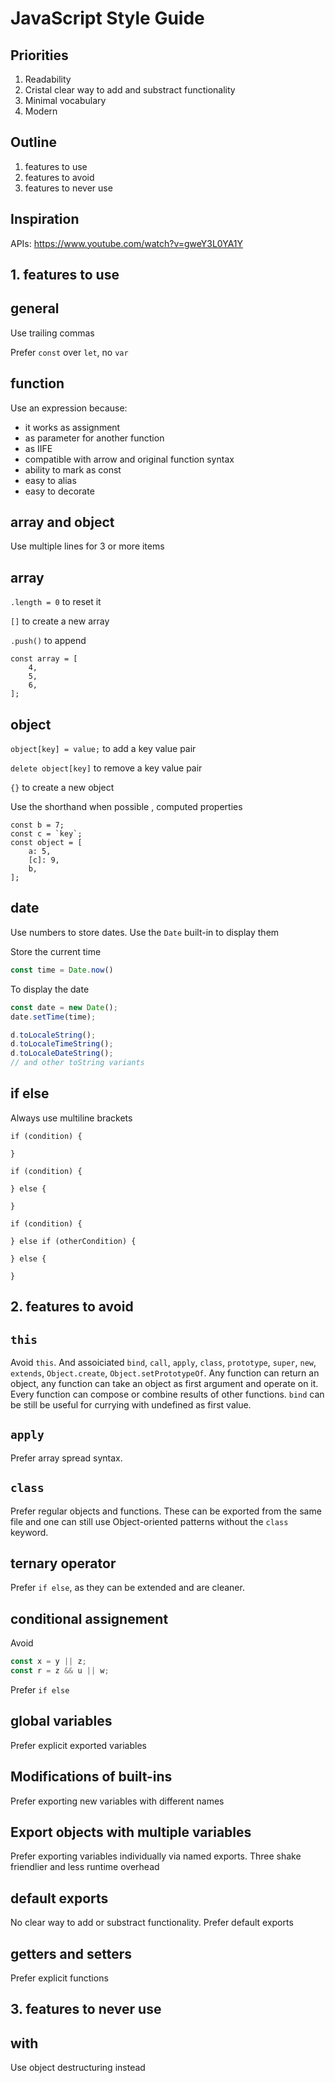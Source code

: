 # JavaScript Style Guide

## Priorities

 1. Readability
 2. Cristal clear way to add and substract functionality
 3. Minimal vocabulary
 4. Modern

## Outline

1. features to use
2. features to avoid
3. features to never use


## Inspiration

APIs: https://www.youtube.com/watch?v=gweY3L0YA1Y


## 1. features to use

## general

Use trailing commas 

Prefer `const` over `let`, no `var`

## function

Use an expression because:

 * it works as assignment
 * as parameter for another function
 * as IIFE
 * compatible with arrow and original function syntax
 * ability to mark as const
 * easy to alias
 * easy to decorate

## array and object

Use multiple lines for 3 or more items

## array

`.length = 0` to reset it

`[]` to create a new array

`.push()` to append


```
const array = [
    4,
    5,
    6,
];
```

## object

`object[key] = value;` to add a key value pair

`delete object[key]` to remove a key value pair

`{}` to create a new object


Use the shorthand when possible , computed properties

```
const b = 7;
const c = `key`;
const object = [
    a: 5,
    [c]: 9,
    b,
];
```

## date

Use numbers to store dates. Use the `Date` built-in to display them

Store the current time

```js
const time = Date.now()
```

To display the date

```js
const date = new Date();
date.setTime(time);

d.toLocaleString();
d.toLocaleTimeString();
d.toLocaleDateString();
// and other toString variants
```

## if else

Always use multiline brackets 

```
if (condition) {

}
```

```
if (condition) {
    
} else {

}
```

```
if (condition) {
    
} else if (otherCondition) {

} else {

}
```


## 2. features to avoid

## `this`

Avoid `this`. And assoiciated `bind`, `call`, `apply`, `class`, `prototype`, `super`, `new`, `extends`, `Object.create`, `Object.setPrototypeOf`. Any function can return an object, any function can take an object as first argument and operate on it.  Every function can compose or combine results of other functions. `bind` can be still be useful for currying with undefined as first value.

## `apply`

Prefer array spread syntax.

## `class`

Prefer regular objects and functions. These can be exported from the same file and one can still use Object-oriented patterns without the `class` keyword.

## ternary operator

Prefer `if else`,  as they can be extended and are cleaner.

## conditional assignement

Avoid

```js
const x = y || z;
const r = z && u || w;
```

Prefer `if else`

## global variables

Prefer explicit exported variables

## Modifications of built-ins

Prefer exporting new variables with different names

## Export objects with multiple variables

Prefer exporting variables individually via named exports. Three shake friendlier and less runtime overhead

## default exports

No clear way to add or substract functionality. Prefer default exports

## getters and setters

Prefer explicit functions


## 3. features to never use

## with

Use object destructuring instead

